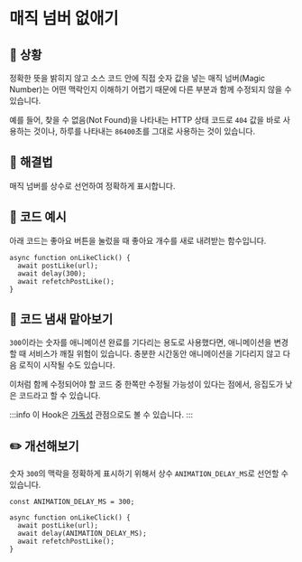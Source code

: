 # 매직 넘버 없애기

<div style="margin-top: 16px">
  <Badge type="info" text="좋은 코드의 기준" />
  <Badge type="info" text="응집도" />
</div>

## 🔔 상황

정확한 뜻을 밝히지 않고 소스 코드 안에 직접 숫자 값을 넣는 매직 넘버(Magic Number)는 어떤 맥락인지 이해하기 어렵기 때문에 다른 부분과 함께 수정되지 않을 수 있습니다.

예를 들어, 찾을 수 없음(Not Found)을 나타내는 HTTP 상태 코드로 `404` 값을 바로 사용하는 것이나, 하루를 나타내는 `86400`초를 그대로 사용하는 것이 있습니다.

## 🎳 해결법

매직 넘버를 상수로 선언하여 정확하게 표시합니다.

## 📝 코드 예시

아래 코드는 좋아요 버튼을 눌렀을 때 좋아요 개수를 새로 내려받는 함수입니다.

```tsx
async function onLikeClick() {
  await postLike(url);
  await delay(300);
  await refetchPostLike();
}
```

## 👃 코드 냄새 맡아보기

`300`이라는 숫자를 애니메이션 완료를 기다리는 용도로 사용했다면, 애니메이션을 변경할 때 서비스가 깨질 위험이 있습니다. 충분한 시간동안 애니메이션을 기다리지 않고 다음 로직이 시작될 수도 있습니다.

이처럼 함께 수정되어야 할 코드 중 한쪽만 수정될 가능성이 있다는 점에서, 응집도가 낮은 코드라고 할 수 있습니다.

:::info
이 Hook은 [가독성](./매직-넘버에-이름-붙이기) 관점으로도 볼 수 있습니다.
:::

## ✏️ 개선해보기

숫자 `300`의 맥락을 정확하게 표시하기 위해서 상수 `ANIMATION_DELAY_MS`로 선언할 수 있습니다.

```tsx
const ANIMATION_DELAY_MS = 300;

async function onLikeClick() {
  await postLike(url);
  await delay(ANIMATION_DELAY_MS);
  await refetchPostLike();
}
```
